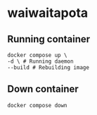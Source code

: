 # waiwaitapota

## Running container
```
docker compose up \
-d \ # Running daemon
--build # Rebuilding image
```

## Down container
```
docker compose down
```
